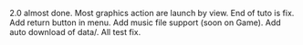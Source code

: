 2.0 almost done.
Most graphics action are launch by view.
End of tuto is fix.
Add return button in menu.
Add music file support (soon on Game).
Add auto download of data/.
All test fix.
